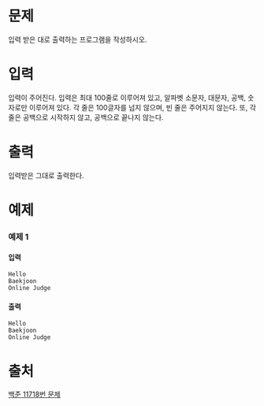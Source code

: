 # 문제
입력 받은 대로 출력하는 프로그램을 작성하시오.

# 입력
입력이 주어진다. 입력은 최대 100줄로 이루어져 있고, 알파벳 소문자, 대문자, 공백, 숫자로만 이루어져 있다. 각 줄은 100글자를 넘지 않으며, 빈 줄은 주어지지 않는다. 또, 각 줄은 공백으로 시작하지 않고, 공백으로 끝나지 않는다.

# 출력
입력받은 그대로 출력한다.

# 예제
### 예제 1
#### 입력 
```
Hello
Baekjoon
Online Judge
```
#### 출력
```
Hello
Baekjoon
Online Judge
```

# 출처
[백준 11718번 문제](https://www.acmicpc.net/problem/11718)


